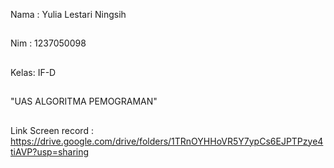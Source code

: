 Nama : Yulia Lestari Ningsih
##
Nim  : 1237050098
##
Kelas: IF-D
##
"UAS ALGORITMA PEMOGRAMAN"
##
Link Screen record : https://drive.google.com/drive/folders/1TRnOYHHoVR5Y7ypCs6EJPTPzye4tiAVP?usp=sharing
